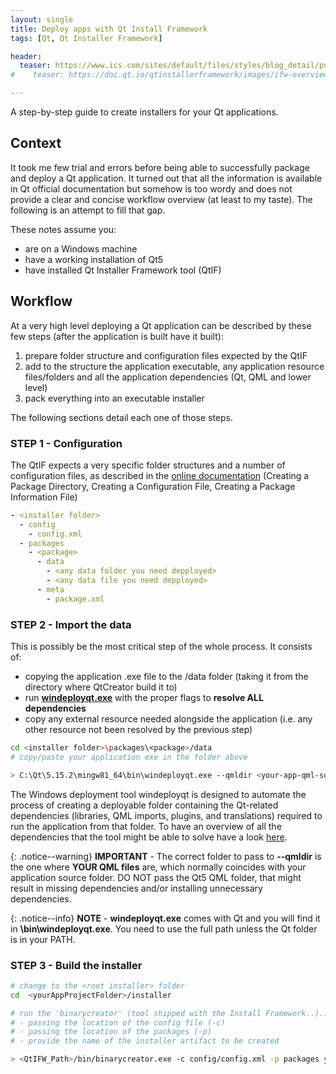 ```yaml
---
layout: single
title: Deploy apps with Qt Install Framework
tags: [Qt, Qt Installer Framework]

header:
  teaser: https://www.ics.com/sites/default/files/styles/blog_detail/public/images/install%201000x400.jpg
#    teaser: https://doc.qt.io/qtinstallerframework/images/ifw-overview.png

---
```


A step-by-step guide to create installers for your Qt applications.  

## Context

It took me few trial and errors before being able to successfully package and deploy a Qt application. It turned out that all the information is available in Qt official documentation but somehow is too wordy and does not provide a clear and concise workflow overview (at least to my taste). The following is an attempt to fill that gap.  

These notes assume you:

- are on a Windows machine  
- have a working installation of Qt5
- have installed Qt Installer Framework tool (QtIF)

## Workflow

At a very high level deploying a Qt application can be described by these few steps (after the application is built have it built):

1. prepare folder structure and configuration files expected by the QtIF
2. add to the structure the application executable, any application resource files/folders and all the application dependencies (Qt, QML and lower level)
3. pack everything into an executable installer

The following sections detail each one of those steps.

### STEP 1 - Configuration

The QtIF expects a very specific folder structures and a number of configuration files, as described in the [online documentation](https://doc.qt.io/qtinstallerframework/ifw-tutorial.html)
(Creating a Package Directory, Creating a Configuration File, Creating a Package Information File)

``` yaml
- <installer folder>
  - config
    - config.xml
  - packages
    - <package>
      - data
        - <any data folder you need depployed>
        - <any data file you need depployed>
      - meta
        - package.xml
```

### STEP 2 - Import the data

This is possibly be the most critical step of the whole process. It consists of:

- copying the application .exe file to the <package>/data folder (taking it from the directory where QtCreator build it to)  
- run [**windeployqt.exe**](https://doc.qt.io/qt-5/windows-deployment.html) with the proper flags to **resolve ALL dependencies**
- copy any external resource needed alongside the application (i.e. any other resource not been resolved by the previous step)

``` bash
cd <installer folder>\packages\<package>/data
# copy/paste your application exe in the folder above

> C:\Qt\5.15.2\mingw81_64\bin\windeployqt.exe --qmldir <your-app-qml-source-folder> yourApp.exe

```

The Windows deployment tool windeployqt is designed to automate the process of creating a deployable folder containing the Qt-related dependencies (libraries, QML imports, plugins, and translations) required to run the application from that folder. To have an overview of all the dependencies that the tool might be able to solve have a look [here](https://doc.qt.io/qt-5/windows-deployment.html#creating-the-application-package).

{: .notice--warning}
 **IMPORTANT** - The correct folder to pass to **--qmldir** is the one where **YOUR QML files** are, which normally coincides with your application source folder. DO NOT pass the Qt5 QML folder, that might result in missing dependencies and/or installing unnecessary dependencies. 

{: .notice--info}
 **NOTE** - **windeployqt.exe** comes with Qt and you will find it in **<Qt-installation folder>\bin\windeployqt.exe**. You need to use the full path unless the Qt folder is in your PATH.

### STEP 3 - Build the installer

```bash
# change to the <root installer> folder
cd  <yourAppProjectFolder>/installer

# run the 'binarycreator' (tool shipped with the Install Framework..)..need to get its path though
# - passing the location of the config file (-c)
# - passing the location of the packages (-p)
# - provide the name of the installer artifact to be created

> <QtIFW_Path>/bin/binarycreator.exe -c config/config.xml -p packages yourAppIntaller.exe

```  
